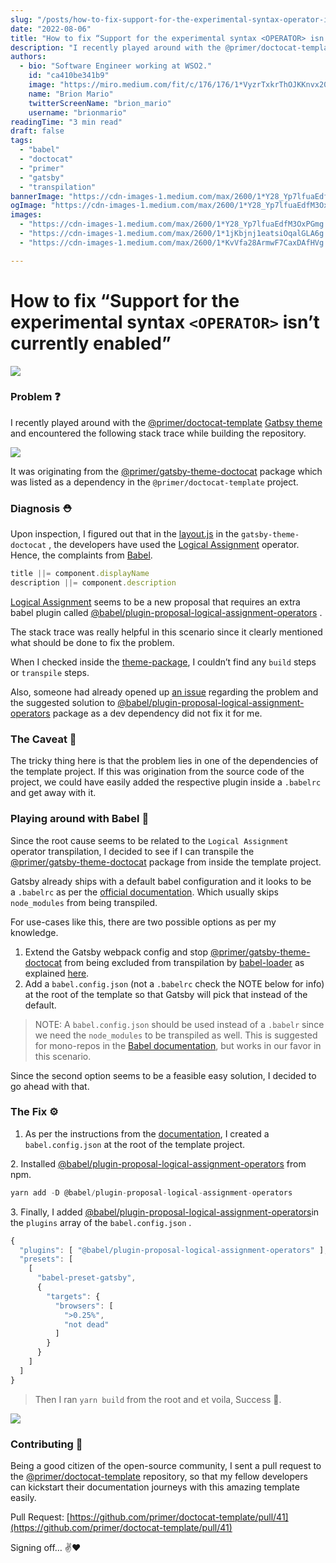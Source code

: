 ```yaml
---
slug: "/posts/how-to-fix-support-for-the-experimental-syntax-operator-isn-t-currently-enabled/"
date: "2022-08-06"
title: "How to fix “Support for the experimental syntax <OPERATOR> isn’t currently enabled”"
description: "I recently played around with the @primer/doctocat-template Gatbsy theme and encountered the following stack trace while building the repository. It was originating from the…"
authors:
  - bio: "Software Engineer working at WSO2."
    id: "ca410be341b9"
    image: "https://miro.medium.com/fit/c/176/176/1*VyzrTxkrThOJKKnvx20UTg.png"
    name: "Brion Mario"
    twitterScreenName: "brion_mario"
    username: "brionmario"
readingTime: "3 min read"
draft: false
tags:
  - "babel"
  - "doctocat"
  - "primer"
  - "gatsby"
  - "transpilation"
bannerImage: "https://cdn-images-1.medium.com/max/2600/1*Y28_Yp7lfuaEdfM3OxPGmg.png"
ogImage: "https://cdn-images-1.medium.com/max/2600/1*Y28_Yp7lfuaEdfM3OxPGmg.png"
images:
  - "https://cdn-images-1.medium.com/max/2600/1*Y28_Yp7lfuaEdfM3OxPGmg.png"
  - "https://cdn-images-1.medium.com/max/2600/1*1jKbjnj1eatsiOqalGLA6g.png"
  - "https://cdn-images-1.medium.com/max/2600/1*KvVfa28ArmwF7CaxDAfHVg.png"

---
```


# How to fix “Support for the experimental syntax `<OPERATOR>` isn’t currently enabled”

![](https://cdn-images-1.medium.com/max/800/1*Y28_Yp7lfuaEdfM3OxPGmg.png)

### Problem ❓

I recently played around with the [@primer/doctocat-template](https://github.com/primer/doctocat-template) [Gatbsy theme](https://www.gatsbyjs.com/docs/themes/) and encountered the following stack trace while building the repository.

![](https://cdn-images-1.medium.com/max/800/1*1jKbjnj1eatsiOqalGLA6g.png)

It was originating from the [@primer/gatsby-theme-doctocat](https://www.npmjs.com/package/@primer/gatsby-theme-doctocat) package which was listed as a dependency in the `@primer/doctocat-template`  project.

### Diagnosis ⛑

Upon inspection, I figured out that in the [layout.js](https://github.com/primer/doctocat/blob/%40primer/gatsby-theme-doctocat%404.0.0/theme/src/components/layout.js#L24) in the `gatsby-theme-doctocat` , the developers have used the <a href="https://developer.mozilla.org/en-US/docs/Web/JavaScript/Reference/Operators/Logical_OR_assignment" class="fenced-link">Logical Assignment</a> operator. Hence, the complaints from [Babel](https://babeljs.io/).

```js
title ||= component.displayName
description ||= component.description
```

<a href="https://developer.mozilla.org/en-US/docs/Web/JavaScript/Reference/Operators/Logical_OR_assignment" class="fenced-link">Logical Assignment</a> seems to be a new proposal that requires an extra babel plugin called <a href="https://babeljs.io/docs/en/babel-plugin-proposal-logical-assignment-operators" class="fenced-link">@babel/plugin-proposal-logical-assignment-operators</a> .

The stack trace was really helpful in this scenario since it clearly mentioned what should be done to fix the problem.

When I checked inside the [theme-package](https://github.com/primer/doctocat/tree/%40primer/gatsby-theme-doctocat%404.0.0/theme), I couldn’t find any `build` steps or `transpile` steps.

Also, someone had already opened up [an issue](https://github.com/primer/doctocat-template/issues/35) regarding the problem and the suggested solution to <a href="https://babeljs.io/docs/en/babel-plugin-proposal-logical-assignment-operators" class="fenced-link">@babel/plugin-proposal-logical-assignment-operators</a> package as a dev dependency did not fix it for me.

### The Caveat 🦄

The tricky thing here is that the problem lies in one of the dependencies of the template project. If this was origination from the source code of the project, we could have easily added the respective plugin inside a `.babelrc` and get away with it.

### Playing around with Babel 🧪

Since the root cause seems to be related to the `Logical Assignment` operator transpilation, I decided to see if I can transpile the <a href="https://www.npmjs.com/package/@primer/gatsby-theme-doctocat" class="fenced-link">@primer/gatsby-theme-doctocat</a> package from inside the template project.

Gatsby already ships with a default babel configuration and it looks to be a `.babelrc` as per the [official documentation](https://www.gatsbyjs.com/docs/how-to/custom-configuration/babel/#how-to-use-a-custom-babelrc-file). Which usually skips `node_modules` from being transpiled.

For use-cases like this, there are two possible options as per my knowledge.

1.  Extend the Gatsby webpack config and stop <a href="https://www.npmjs.com/package/@primer/gatsby-theme-doctocat" class="fenced-link">@primer/gatsby-theme-doctocat</a> from being excluded from transpilation by <a href="https://www.npmjs.com/package/babel-loader" class="fenced-link">babel-loader</a> as explained [here](https://www.gatsbyjs.com/docs/how-to/custom-configuration/add-custom-webpack-config/#modifying-the-babel-loader).
2.  Add a `babel.config.json` (not a `.babelrc` check the NOTE below for info) at the root of the template so that Gatsby will pick that instead of the default.

> NOTE: A `babel.config.json` should be used instead of a `.babelr` since we need the `node_modules` to be transpiled as well. This is suggested for mono-repos in the [Babel documentation](https://babeljs.io/docs/en/configuration#whats-your-use-case), but works in our favor in this scenario.

Since the second option seems to be a feasible easy solution, I decided to go ahead with that.

### The Fix ⚙️

1.  As per the instructions from the [documentation](https://www.gatsbyjs.com/docs/how-to/custom-configuration/babel/#how-to-use-a-custom-babelrc-file), I created a `babel.config.json` at the root of the template project.

2\. Installed <a href="https://www.npmjs.com/package/@babel/plugin-proposal-logical-assignment-operators" class="fenced-link">@babel/plugin-proposal-logical-assignment-operators</a> from npm.

```js
yarn add -D @babel/plugin-proposal-logical-assignment-operators
```

3\. Finally, I added <a href="https://www.npmjs.com/package/@babel/plugin-proposal-logical-assignment-operators" class="fenced-link">@babel/plugin-proposal-logical-assignment-operators</a>in the `plugins` array of the `babel.config.json` .

```js
{
  "plugins": [ "@babel/plugin-proposal-logical-assignment-operators" ],
  "presets": [
    [
      "babel-preset-gatsby",
      {
        "targets": {
          "browsers": [
            ">0.25%",
            "not dead"
          ]
        }
      }
    ]
  ]
} 
```

> Then I ran `yarn build` from the root and et voila, Success 🎉.

![](https://cdn-images-1.medium.com/max/800/1*KvVfa28ArmwF7CaxDAfHVg.png)

### Contributing 🐙

Being a good citizen of the open-source community, I sent a pull request to the [@primer/doctocat-template](https://github.com/primer/doctocat-template) repository, so that my fellow developers can kickstart their documentation journeys with this amazing template easily.

Pull Request: [https://github.com/primer/doctocat-template/pull/41](https://github.com/primer/doctocat-template/pull/41)

Signing off… ✌️❤️
